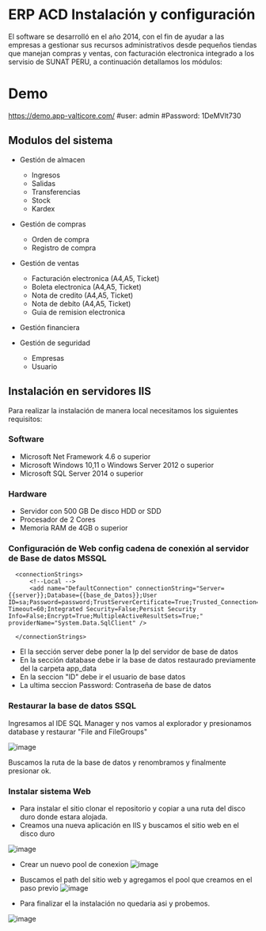 # ERP ACD Instalación y configuración

El software se desarrolló  en el año 2014, con el fin de ayudar a las empresas a gestionar sus recursos administrativos desde pequeños tiendas que manejan compras y ventas, con facturación electronica integrado a los servisio de SUNAT PERU, a continuación detallamos los módulos: 

# Demo 

https://demo.app-valticore.com/
#user: admin
#Password: 1DeMVlt730


## Modulos del sistema
- Gestión de almacen
   - Ingresos
   - Salidas
   - Transferencias
   - Stock
   - Kardex
   
- Gestión de compras
  - Orden de compra
  - Registro de compra
- Gestión de ventas
  - Facturación electronica (A4,A5, Ticket)
  - Boleta electronica (A4,A5, Ticket)
  - Nota de credito (A4,A5, Ticket)
  - Nota de debíto (A4,A5, Ticket)
  - Guia de remision electronica
- Gestión financiera
- Gestión de seguridad
  - Empresas
  - Usuario


## Instalación en servidores IIS
Para realizar la instalación de manera local necesitamos los siguientes requisitos:

### Software
- Microsoft Net Framework 4.6 o superior
- Microsoft Windows 10,11 o Windows Server 2012 o superior
- Microsoft SQL Server 2014 o superior

### Hardware
- Servidor con 500 GB De disco HDD or SDD
- Procesador de 2 Cores
- Memoria RAM de 4GB o superior


### Configuración de Web config cadena de conexión al servidor de Base de datos MSSQL

```
  <connectionStrings>
	  <!--Local -->
	  <add name="DefaultConnection" connectionString="Server={{server}};Database={{base_de_Datos}};User ID=sa;Password=password;TrustServerCertificate=True;Trusted_Connection=False;Connection Timeout=60;Integrated Security=False;Persist Security Info=False;Encrypt=True;MultipleActiveResultSets=True;" providerName="System.Data.SqlClient" />
	
  </connectionStrings>
```

- El la sección server debe poner la Ip del servidor de base de datos
- En la sección database debe ir la base de datos restaurado previamente del la carpeta app_data
- En la seccion  "ID" debe ir el usuario de base datos
- La ultima seccion Password: Contraseña de base de datos


### Restaurar la base de datos SSQL

Ingresamos al IDE SQL Manager y nos vamos al explorador y presionamos database y restaurar "File and FileGroups"  

![image](https://user-images.githubusercontent.com/15756971/226461084-333e066b-51e5-4fe7-994d-28ac2199afc1.png)

Buscamos la ruta de la base de datos y renombramos y finalmente presionar ok.

### Instalar sistema Web
- Para instalar el sitio clonar el repositorio y copiar a una ruta del disco duro donde estara alojada.
- Creamos una nueva aplicación en IIS y buscamos el sitio web en el disco duro 

![image](https://user-images.githubusercontent.com/15756971/226465482-ae72a7f5-f768-4f3e-ba7c-9f247ffc1b92.png)

- Crear un nuevo pool de conexion
![image](https://user-images.githubusercontent.com/15756971/226465775-24acfdeb-48df-4172-874f-26fc3d633c48.png)

- Buscamos el path del sitio web y agregamos el pool que creamos en el paso previo
![image](https://user-images.githubusercontent.com/15756971/226466208-6546ab73-46fd-43d8-9d28-439bcc9fdd0f.png)

- Para finalizar el la instalación no quedaria asi y probemos.

![image](https://user-images.githubusercontent.com/15756971/226466489-2928494a-45bf-46ae-bf6c-bde0c113a530.png)




